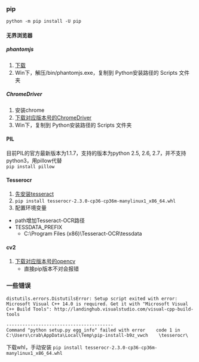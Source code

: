 ### pip
`python -m pip install -U pip`

#### 无界浏览器
##### phantomjs
1. [下载](http://phantomjs.org/download.html)
2. Win下，解压/bin/phantomjs.exe，复制到 Python安装路径的 Scripts 文件夹
##### ChromeDriver
1. 安装chrome
2. [下载对应版本号的ChromeDriver](https://sites.google.com/a/chromium.org/chromedriver/downloads)
3. Win下，复制到 Python安装路径的 Scripts 文件夹
#### PIL
目前PIL的官方最新版本为1.1.7，支持的版本为python 2.5, 2.6, 2.7，并不支持python3，用pillow代替  
`pip install pillow`

#### Tesserocr
1. [先安装tesseract](https://digi.bib.uni-mannheim.de/tesseract/)
2. `pip install tesserocr-2.3.0-cp36-cp36m-manylinux1_x86_64.whl` 
3. 配置环境变量
- path增加Tesseract-OCR路径
- TESSDATA_PREFIX 
    - C:\Program Files (x86)\Tesseract-OCR\tessdata

#### cv2
1. [下载对应版本号的opencv](https://www.lfd.uci.edu/~gohlke/pythonlibs/#opencv)
    - 直接pip版本不对会报错

### 一些错误
    distutils.errors.DistutilsError: Setup script exited with error: Microsoft Visual C++ 14.0 is required. Get it with "Microsoft Visual C++ Build Tools": http://landinghub.visualstudio.com/visual-cpp-build-tools

    ----------------------------------------
    Command "python setup.py egg_info" failed with error    code 1 in  C:\Users\crab\AppData\Local\Temp\pip-install-b9z_vwch    \tesserocr\
下载whl，手动安装
`pip install tesserocr-2.3.0-cp36-cp36m-manylinux1_x86_64.whl`